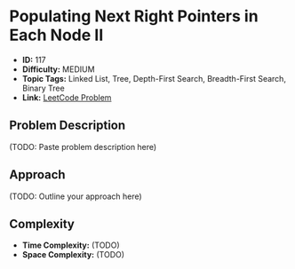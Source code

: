 # Populating Next Right Pointers in Each Node II

- **ID:** 117
- **Difficulty:** MEDIUM
- **Topic Tags:** Linked List, Tree, Depth-First Search, Breadth-First Search, Binary Tree
- **Link:** [LeetCode Problem](https://leetcode.com/problems/populating-next-right-pointers-in-each-node-ii/description/)

## Problem Description

(TODO: Paste problem description here)

## Approach

(TODO: Outline your approach here)

## Complexity

- **Time Complexity:** (TODO)
- **Space Complexity:** (TODO)
